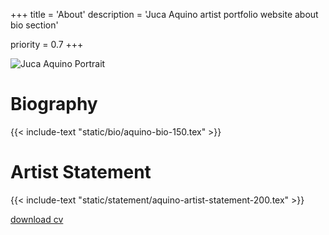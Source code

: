 +++
title = 'About'
description = 'Juca Aquino artist portfolio website about bio section'

priority = 0.7
+++

![Juca Aquino Portrait](/images/portrait.jpg)

# Biography
{{< include-text "static/bio/aquino-bio-150.tex" >}}

# Artist Statement
{{< include-text "static/statement/aquino-artist-statement-200.tex" >}}

<a href="/cv/aquino-cv.pdf" target="_blank">download cv</a>

